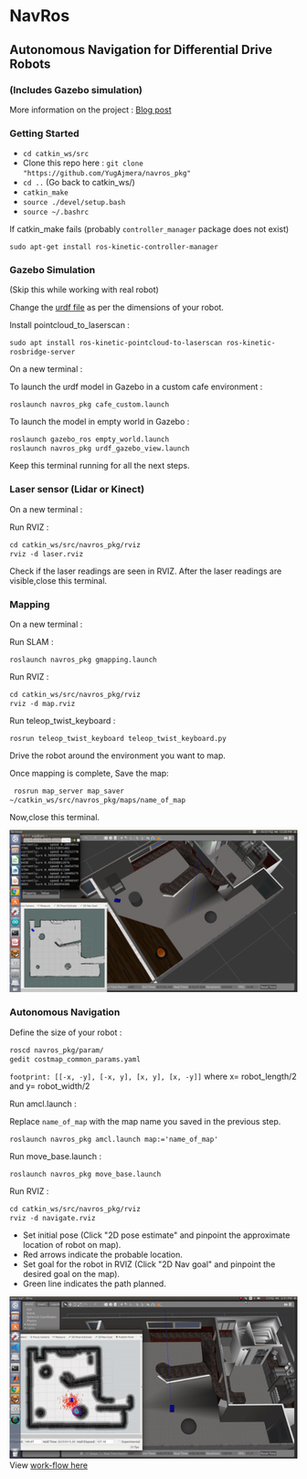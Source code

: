 # NavRos

## Autonomous Navigation for Differential Drive Robots
### (Includes Gazebo simulation)

More information on the project : [Blog post](https://yainnoware.blogspot.com/2019/04/ros-navigation.html)

### Getting Started

- `cd catkin_ws/src`
-  Clone this repo here : `git clone "https://github.com/YugAjmera/navros_pkg"`
- `cd ..` (Go back to catkin_ws/)
- `catkin_make`
- `source ./devel/setup.bash`
- `source ~/.bashrc`

If catkin_make fails (probably `controller_manager` package does not exist)
```
sudo apt-get install ros-kinetic-controller-manager
```

### Gazebo Simulation

(Skip this while working with real robot)

Change the [urdf file](https://github.com/YugAjmera/navros_pkg/blob/master/urdf/car.urdf.xacro) as per the dimensions of your robot.

Install pointcloud_to_laserscan :
```
sudo apt install ros-kinetic-pointcloud-to-laserscan ros-kinetic-rosbridge-server
```

On a new terminal :

To launch the urdf model in Gazebo in a custom cafe environment :
```
roslaunch navros_pkg cafe_custom.launch
```
To launch the model in empty world in Gazebo :
```
roslaunch gazebo_ros empty_world.launch
roslaunch navros_pkg urdf_gazebo_view.launch
```
Keep this terminal running for all the next steps.


### Laser sensor (Lidar or Kinect)
On a new terminal :

Run RVIZ :
```
cd catkin_ws/src/navros_pkg/rviz 
rviz -d laser.rviz
```
Check if the laser readings are seen in RVIZ.
After the laser readings are visible,close this terminal.


### Mapping
On a new terminal :

Run SLAM :
```
roslaunch navros_pkg gmapping.launch
```

Run RVIZ :
```
cd catkin_ws/src/navros_pkg/rviz 
rviz -d map.rviz
```

Run teleop_twist_keyboard :
```
rosrun teleop_twist_keyboard teleop_twist_keyboard.py 
```

Drive the robot around the environment you want to map.

Once mapping is complete,
Save the map:
```
 rosrun map_server map_saver ~/catkin_ws/src/navros_pkg/maps/name_of_map
 ```

Now,close this terminal.

![](screenshot/Screenshot%20from%202019-02-11%2012-28-27.png)

### Autonomous Navigation
Define the size of your robot :
```
roscd navros_pkg/param/
gedit costmap_common_params.yaml 
```
`footprint: [[-x, -y], [-x, y], [x, y], [x, -y]]`
where x= robot_length/2 
and y= robot_width/2


Run amcl.launch :

Replace `name_of_map` with the map name you saved in the previous step.
```
roslaunch navros_pkg amcl.launch map:='name_of_map'
```

Run move_base.launch :
```
roslaunch navros_pkg move_base.launch 
```

Run RVIZ :
```
cd catkin_ws/src/navros_pkg/rviz 
rviz -d navigate.rviz
```

* Set initial pose (Click "2D pose estimate" and pinpoint the approximate location of robot on map). 
* Red arrows indicate the probable location.
* Set goal for the robot in RVIZ (Click "2D Nav goal" and pinpoint the desired goal on the map).
* Green line indicates the path planned.

![](planning.gif)
View [work-flow here](https://github.com/YugAjmera/navros_pkg/blob/master/workflow.md) 

